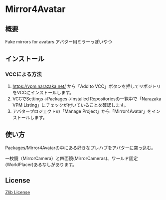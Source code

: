 # Mirror4Avatar

## 概要

Fake mirrors for avatars アバター用ミラーっぽいやつ

## インストール

### VCCによる方法

1. https://vpm.narazaka.net/ から「Add to VCC」ボタンを押してリポジトリをVCCにインストールします。
2. VCCでSettings→Packages→Installed Repositoriesの一覧中で「Narazaka VPM Listing」にチェックが付いていることを確認します。
3. アバタープロジェクトの「Manage Project」から「Mirror4Avatar」をインストールします。

## 使い方

Packages/Mirror4Avatarの中にある好きなプレハブをアバターに突っ込む。

一枚鏡（MirrorCamera）と四面鏡(MirrorCameras)、ワールド固定(WorldPlacer)あるなしがあります。

## License

[Zlib License](LICENSE.txt)
